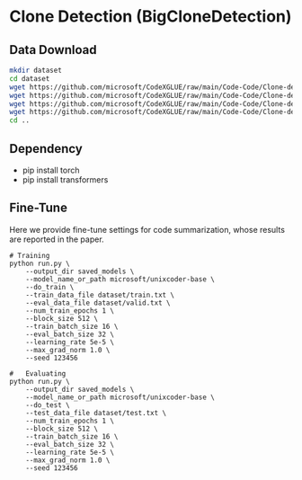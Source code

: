 # Clone Detection (BigCloneDetection)

## Data Download

```bash
mkdir dataset
cd dataset
wget https://github.com/microsoft/CodeXGLUE/raw/main/Code-Code/Clone-detection-BigCloneBench/dataset/data.jsonl
wget https://github.com/microsoft/CodeXGLUE/raw/main/Code-Code/Clone-detection-BigCloneBench/dataset/test.txt
wget https://github.com/microsoft/CodeXGLUE/raw/main/Code-Code/Clone-detection-BigCloneBench/dataset/train.txt
wget https://github.com/microsoft/CodeXGLUE/raw/main/Code-Code/Clone-detection-BigCloneBench/dataset/valid.txt
cd ..

```

## Dependency 

- pip install torch
- pip install transformers

## Fine-Tune

Here we provide fine-tune settings for code summarization, whose results are reported in the paper.

```shell
# Training
python run.py \
    --output_dir saved_models \
    --model_name_or_path microsoft/unixcoder-base \
    --do_train \
    --train_data_file dataset/train.txt \
    --eval_data_file dataset/valid.txt \
    --num_train_epochs 1 \
    --block_size 512 \
    --train_batch_size 16 \
    --eval_batch_size 32 \
    --learning_rate 5e-5 \
    --max_grad_norm 1.0 \
    --seed 123456 
    
#	Evaluating
python run.py \
    --output_dir saved_models \
    --model_name_or_path microsoft/unixcoder-base \
    --do_test \
    --test_data_file dataset/test.txt \
    --num_train_epochs 1 \
    --block_size 512 \
    --train_batch_size 16 \
    --eval_batch_size 32 \
    --learning_rate 5e-5 \
    --max_grad_norm 1.0 \
    --seed 123456 
```
